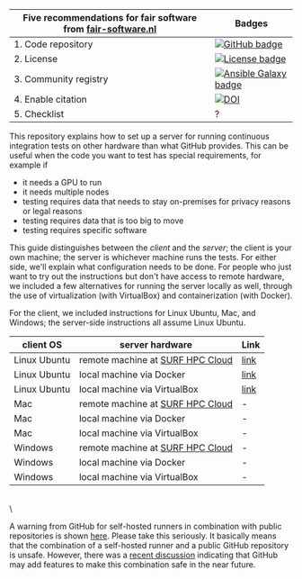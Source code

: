 | Five recommendations for fair software from [fair-software.nl](https://fair-software.nl) | Badges |
| --- | --- |
| 1. Code repository | [![GitHub badge](https://img.shields.io/badge/github-repo-000.svg?logo=github&labelColor=gray&color=blue)](https://github.com/NLESC-JCER/linux_actions_runner/) |
| 2. License | [![License badge](https://img.shields.io/github/license/NLESC-JCER/linux_actions_runner)](https://github.com/NLESC-JCER/linux_actions_runner/) |
| 3. Community registry | [![Ansible Galaxy badge](https://img.shields.io/badge/galaxy-fixme.fixme-660198.svg)](https://galaxy.ansible.com/fixme/fixme) |
| 4. Enable citation | [![DOI](https://zenodo.org/badge/DOI/10.0000/FIXME.svg)](https://doi.org/10.0000/FIXME) |
| 5. Checklist | ? |

This repository explains how to set up a server for running continuous integration tests on other hardware than what
GitHub provides. This can be useful when the code you want to test has special requirements, for example if

- it needs a GPU to run
- it needs multiple nodes
- testing requires data that needs to stay on-premises for privacy reasons or legal reasons
- testing requires data that is too big to move
- testing requires specific software

This guide distinguishes between the _client_ and the _server_; the client is your own machine; the server is whichever
machine runs the tests. For either side, we'll explain what configuration needs to be done. For people who just want to
try out the instructions but don't have access to remote hardware, we included a few alternatives for running the server
locally as well, through the use of virtualization (with VirtualBox) and containerization (with Docker).

For the client, we included instructions for Linux Ubuntu, Mac, and Windows; the server-side instructions all assume
Linux Ubuntu.

| client OS | server hardware | Link |
| --- | --- | --- |
| Linux Ubuntu | remote machine at [SURF HPC Cloud] | [link](ubuntu-surf-hpc-cloud/README.md) |
| Linux Ubuntu | local machine via Docker           | [link](ubuntu-docker/README.md) |
| Linux Ubuntu | local machine via VirtualBox       | [link](ubuntu-virtualbox/README.md) |
| Mac          | remote machine at [SURF HPC Cloud] | - |
| Mac          | local machine via Docker           | - |
| Mac          | local machine via VirtualBox       | - |
| Windows      | remote machine at [SURF HPC Cloud] | - |
| Windows      | local machine via Docker           | - |
| Windows      | local machine via VirtualBox       | - |

\
\

A warning from GitHub for self-hosted runners in combination with public repositories is shown [here](https://help.github.com/en/actions/hosting-your-own-runners/about-self-hosted-runners#self-hosted-runner-security-with-public-repositories). Please take this seriously. It basically means that the combination of a self-hosted runner and a public GitHub repository is unsafe. However, there was a [recent discussion](https://github.com/actions/runner/issues/494) indicating that GitHub may add features to make this combination safe in the near future.

[SURF HPC Cloud]: https://userinfo.surfsara.nl/systems/hpc-cloud



